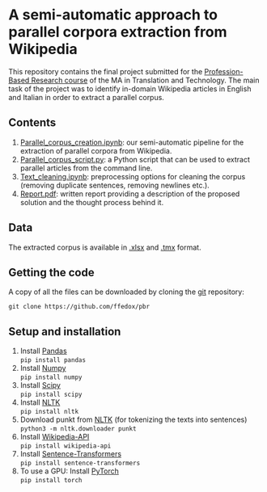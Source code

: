 # A semi-automatic approach to parallel corpora extraction from Wikipedia

This repository contains the final project submitted for the [Profession-Based Research course](https://www.unibo.it/en/teaching/course-unit-catalogue/course-unit/2023/497626) of the MA in Translation and Technology. The main task of the project was to identify in-domain Wikipedia articles in English and Italian in order to extract a parallel corpus.

## Contents

1. [Parallel_corpus_creation.ipynb](https://github.com/ffedox/pbr/blob/main/parallel_corpus_creation.ipynb): our semi-automatic pipeline for the extraction of parallel corpora from Wikipedia. 
2. [Parallel_corpus_script.py](https://github.com/ffedox/pbr/blob/main/parallel_corpus_script.py): a Python script that can be used to extract parallel articles from the command line.
3. [Text_cleaning.ipynb](https://github.com/ffedox/pbr/blob/main/text_cleaning.ipynb): preprocessing options for cleaning the corpus (removing duplicate sentences, removing newlines etc.).
4. [Report.pdf](https://github.com/ffedox/pbr/blob/main/report.pdf): written report providing a description of the proposed solution and the thought process behind it.

## Data

The extracted corpus is available in [.xlsx](https://docs.google.com/spreadsheets/d/1wj0yUTVTfIckiWAGbxc0-M3sVBfNDDWn/edit?usp=sharing&ouid=116503555824878479100&rtpof=true&sd=true) and [.tmx](https://drive.google.com/file/d/1MbHsMEtkw-DKAKQWyPXqa_6yrmmpxmJx/view?usp=sharing) format. 

## Getting the code

A copy of all the files can be downloaded by cloning the
[git](https://git-scm.com/) repository:

    git clone https://github.com/ffedox/pbr

## Setup and installation
1. Install [Pandas](https://pandas.pydata.org/) <br />
`pip install pandas` <br />
2. Install [Numpy](https://numpy.org/) <br />
`pip install numpy` <br />
3. Install [Scipy](https://scipy.org/) <br />
`pip install scipy` <br />
4. Install [NLTK](https://www.nltk.org/) <br />
`pip install nltk` <br />
5. Download punkt from [NLTK](https://www.nltk.org/nltk_data/) (for tokenizing the texts into sentences) <br />
`python3 -m nltk.downloader punkt` <br />
5. Install [Wikipedia-API](https://github.com/martin-majlis/Wikipedia-API) <br />
`pip install wikipedia-api` <br />
6. Install [Sentence-Transformers](https://github.com/UKPLab/sentence-transformers) <br />
`pip install sentence-transformers` <br />
7. To use a GPU: Install [PyTorch](https://pytorch.org/) <br />
`pip install torch` <br />
 
